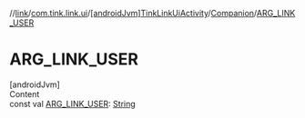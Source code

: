 //[link](../../../index.md)/[com.tink.link.ui](../../index.md)/[[androidJvm]TinkLinkUiActivity](../index.md)/[Companion](index.md)/[ARG_LINK_USER](-a-r-g_-l-i-n-k_-u-s-e-r.md)



# ARG_LINK_USER  
[androidJvm]  
Content  
const val [ARG_LINK_USER](-a-r-g_-l-i-n-k_-u-s-e-r.md): [String](https://kotlinlang.org/api/latest/jvm/stdlib/kotlin/-string/index.html)  



